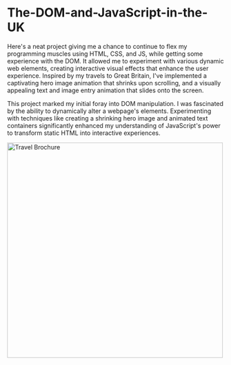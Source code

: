 # The-DOM-and-JavaScript-in-the-UK

Here's a neat project giving me a chance to continue to flex my programming muscles using HTML, CSS, and JS, while getting some experience with the DOM. It allowed me to experiment with various dynamic web elements, creating interactive visual effects that enhance the user experience. Inspired by my travels to Great Britain, I've implemented a captivating hero image animation that shrinks upon scrolling, and a visually appealing text and image entry animation that slides onto the screen.

This project marked my initial foray into DOM manipulation. I was fascinated by the ability to dynamically alter a webpage's elements. Experimenting with techniques like creating a shrinking hero image and animated text containers significantly enhanced my understanding of JavaScript's power to transform static HTML into interactive experiences.

<img src="/travel-brochure.gif" alt="Travel Brochure" width="500px">